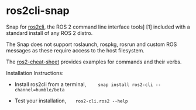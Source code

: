 # ros2cli-snap

Snap for [ros2cli](https://github.com/ros2/ros2cli), the ROS 2 command line interface tools] [1] included with a standard install of any ROS 2 distro.
  
The Snap does not support roslaunch, rospkg, rosrun and custom ROS messages as these require access to the host filesystem.

The [ros2-cheat-sheet](https://github.com/ubuntu-robotics/ros2_cheats_sheet/blob/master/cli/cli_cheats_sheet.pdf) provides examples for commands and their verbs.

Installation Instructions:

* Install ros2cli from a terminal,
  `    snap install ros2-cli --channel=humble/beta`

* Test your installation,
  `   ros2-cli.ros2 --help`
